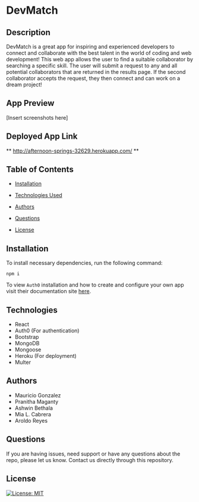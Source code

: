 # DevMatch

## Description

DevMatch is a great app for inspiring and experienced developers to connect and collaborate with the best talent in the world of coding and web development! This web app allows the user to find a suitable collaborator by searching a specific skill. The user will submit a request to any and all potential collaborators that are returned in the results page. If the second collaborator accepts the request, they then connect and can work on a dream project!

## App Preview

[Insert screenshots here]

## Deployed App Link

** http://afternoon-springs-32629.herokuapp.com/ **

        
## Table of Contents
        
* [Installation](#installation)
        
* [Technologies Used](#technologies)

* [Authors](#authors)
        
* [Questions](#questions)

* [License](#license)
   
        
## Installation
        
To install necessary dependencies, run the following command:
        
```
npm i
```

To view `Auth0` installation and how to create and configure your own app visit their documentation site [here](https://auth0.com/docs/quickstart/spa/react/01-login#configure-auth0).



## Technologies

* React
* Auth0 (For authentication)
* Bootstrap
* MongoDB
* Mongoose
* Heroku (For deployment)
* Multer

## Authors

* Mauricio Gonzalez
* Pranitha Maganty
* Ashwin Bethala
* Mia L. Cabrera
* Aroldo Reyes

        
## Questions
        
If you are having issues, need support or have any questions about the repo, please let us know.
Contact us directly through this repository.

## License

[![License: MIT](https://img.shields.io/badge/License-MIT-yellow.svg)](https://opensource.org/licenses/MIT)
        